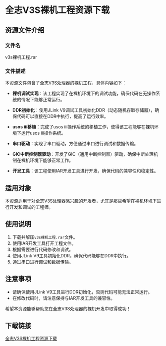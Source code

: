 # 全志V3S裸机工程资源下载

## 资源文件介绍

### 文件名
v3s裸机工程.rar

### 文件描述
本资源文件包含了全志V3S处理器的裸机工程，具体内容如下：

- **裸机调试实现**：该工程实现了在裸机环境下的调试功能，确保代码在无操作系统的情况下能够正常运行。
  
- **DDR初始化**：使用JLink V9调试工具初始化DDR（动态随机存取存储器），确保代码可以直接在DDR中执行，提高了运行效率。

- **usos iii移植**：完成了usos iii操作系统的移植工作，使得该工程能够在裸机环境下运行usos iii操作系统。

- **串口驱动**：实现了串口驱动，方便通过串口进行调试和数据传输。

- **GIC中断控制器驱动**：开发了GIC（通用中断控制器）驱动，确保中断处理机制在裸机环境下能够正常工作。

- **开发工具**：该工程使用IAR开发工具进行开发，确保代码的兼容性和稳定性。

## 适用对象
本资源适用于对全志V3S处理器感兴趣的开发者，尤其是那些希望在裸机环境下进行开发和调试的工程师。

## 使用说明
1. 下载并解压`v3s裸机工程.rar`文件。
2. 使用IAR开发工具打开工程文件。
3. 根据需要进行代码修改和调试。
4. 使用JLink V9工具初始化DDR，确保代码能够在DDR中执行。
5. 通过串口进行调试和数据传输。

## 注意事项
- 请确保使用JLink V9工具进行DDR初始化，否则代码可能无法正常运行。
- 在修改代码时，请注意保持与IAR开发工具的兼容性。

希望本资源能够帮助您在全志V3S处理器的裸机开发中取得成功！

## 下载链接

[全志V3S裸机工程资源下载](https://pan.quark.cn/s/10ff8531b546)